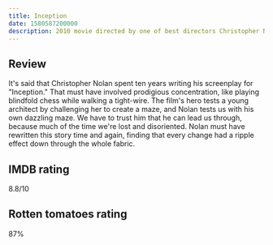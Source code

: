 ```yaml
---
title: Inception
date: 1580587200000
description: 2010 movie directed by one of best directors Christopher Nolan.
---
```


## Review
It's said that Christopher Nolan spent ten years writing his screenplay for "Inception." That must have involved prodigious concentration, like playing blindfold chess while walking a tight-wire. The film's hero tests a young architect by challenging her to create a maze, and Nolan tests us with his own dazzling maze. We have to trust him that he can lead us through, because much of the time we're lost and disoriented. Nolan must have rewritten this story time and again, finding that every change had a ripple effect down through the whole fabric.

## IMDB rating
8.8/10

## Rotten tomatoes rating
87%